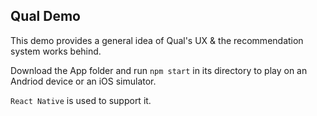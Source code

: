 ## Qual Demo
This demo provides a general idea of Qual's UX & the recommendation system works behind.


Download the App folder and run `npm start` in its directory to play on an Andriod device or an iOS simulator.

`React Native` is used to support it.
